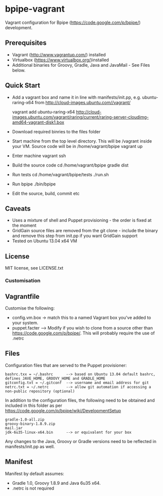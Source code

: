 bpipe-vagrant
=============

Vagrant configuration for Bpipe (https://code.google.com/p/bpipe/) development.

Prerequisites
----
- Vagrant (http://www.vagrantup.com/) installed
- Virtualbox (https://www.virtualbox.org/)installed
- Additional binaries for Groovy, Gradle, Java and JavaMail - See Files below.

Quick Start
----
- Add a vagrant box and name it in line with manifests/init.pp, e.g. ubuntu-raring-x64 from  http://cloud-images.ubuntu.com//vagrant/

	vagrant add ubuntu-raring-x64 http://cloud-images.ubuntu.com/vagrant/raring/current/raring-server-cloudimg-amd64-vagrant-disk1.box
- Download required binries to the files folder
- Start machine from the top level directory. This will be /vagrant inside your VM. Source code will be in /home/vagrant/bpipe 
	vagrant up
- Enter machine
	vagrant ssh
- Build the source code 
	cd /home/vagrant/bpipe
	gradle dist
- Run tests
	cd /home/vagrant/bpipe/tests
	./run.sh 
- Run bpipe
	./bin/bpipe
- Edit the source, build, commit etc


Caveats
----
- Uses a mixture of shell and Puppet provisioning - the order is fixed at the moment
- GridGain source files are removed from the git clone - include the binary and remove this step from init.pp if you want GridGain support 
- Tested on Ubuntu 13.04 x64 VM

License
----
MIT license, see LICENSE.txt


### Customisation ###

Vagrantfile
---
Customise the following:

- config.vm.box -> match this to a named Vagrant box you've added to your system.
- puppet.facter --> Modify if you wish to clone from a source other than https://code.google.com/p/bpipe/. This will probably require the use of .netrc  


Files
----
Configuration files that are served to the Puppet provisioner:

	bashrc.txx = ~/.bashrc 		--> based on Ubuntu 13.04 default bashrc, defines JAVE_HOME, GROOVY_HOME and GRADLE_HOME
	gitconfig.txt = ~/.gitconf 	--> username and email address for git
	netrc.txt = ~/.netrc		--> allow git automation if accessing a non-public repository (optional)

In addition to the configuration files, the following need to be obtained and included in this folder as 
per https://code.google.com/p/bpipe/wiki/DevelopmentSetup

	gradle-1.0-all.zip
	groovy-binary-1.8.9.zip
	mail.jar
	jdk-6u35-linux-x64.bin 		--> or equivalent for your box

Any changes to the Java, Groovy or Gradle versions need to be reflected in manifests/init.pp as well.

Manifest
----

Manifest by default assumes:
- Gradle 1.0, Groovy 1.8.9 and Java 6u35 x64. 
- .netrc is not required

